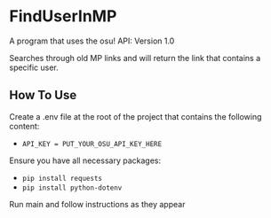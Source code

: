 # FindUserInMP

A program that uses the osu! API: Version 1.0

Searches through old MP links and will return the link that contains a specific user.

## How To Use

Create a .env file at the root of the project that contains the following content:
- `API_KEY = PUT_YOUR_OSU_API_KEY_HERE`

Ensure you have all necessary packages:
- `pip install requests`
- `pip install python-dotenv`

Run main and follow instructions as they appear
